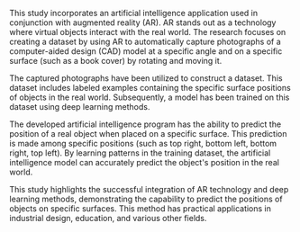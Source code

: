 This study incorporates an artificial intelligence application used in conjunction with augmented reality (AR). AR stands out as a technology where virtual objects interact with the real world. The research focuses on creating a dataset by using AR to automatically capture photographs of a computer-aided design (CAD) model at a specific angle and on a specific surface (such as a book cover) by rotating and moving it.

The captured photographs have been utilized to construct a dataset. This dataset includes labeled examples containing the specific surface positions of objects in the real world. Subsequently, a model has been trained on this dataset using deep learning methods.

The developed artificial intelligence program has the ability to predict the position of a real object when placed on a specific surface. This prediction is made among specific positions (such as top right, bottom left, bottom right, top left). By learning patterns in the training dataset, the artificial intelligence model can accurately predict the object's position in the real world.

This study highlights the successful integration of AR technology and deep learning methods, demonstrating the capability to predict the positions of objects on specific surfaces. This method has practical applications in industrial design, education, and various other fields.
